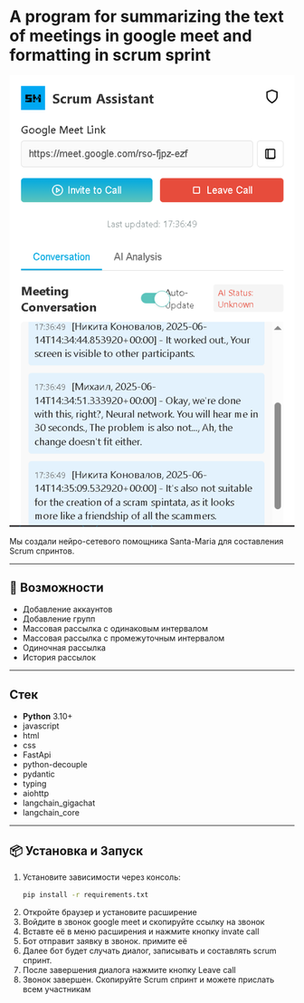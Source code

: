 # A program for summarizing the text of meetings in google meet and formatting in scrum sprint

![img.png](img.png)

Мы создали нейро-сетевого помощника Santa-Maria для составления Scrum спринтов.

---
## 🚀 Возможности

- Добавление аккаунтов
- Добавление групп
- Массовая рассылка с одинаковым интервалом
- Массовая рассылка с промежуточным интервалом
- Одиночная рассылка
- История рассылок
---
## Стек

- **Python** 3.10+
- javascript
- html
- css
- FastApi
- python-decouple
- pydantic
- typing
- aiohttp
- langchain_gigachat
- langchain_core

---
## 📦 Установка и Запуск
1. Установите зависимости через консоль:
   ```bash
   pip install -r requirements.txt
   ```
2. Откройте браузер и установите расширение 
3. Войдите в звонок google meet и скопируйте ссылку на звонок
4. Вставте её в меню расширения и нажмите кнопку invate call
5. Бот отправит заявку в звонок. примите её
6. Далее бот будет случать диалог, записывать и составлять scrum спринт.
7. После завершения диалога нажмите кнопку Leave call
8. Звонок завершен. Скопируйте Scrum спринт и можете прислать всем участникам

